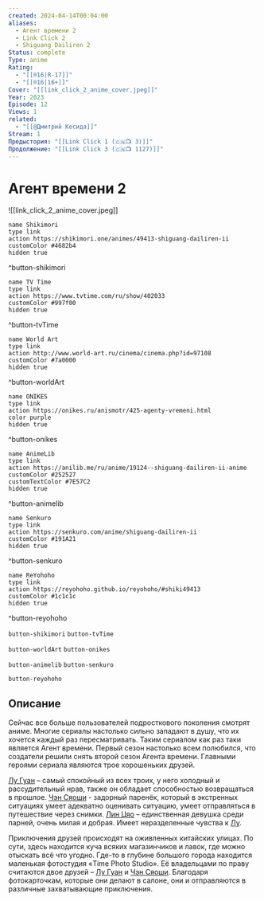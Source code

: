 ```yaml
---
created: 2024-04-14T00:04:00
aliases:
  - Агент времени 2
  - Link Click 2
  - Shiguang Dailiren 2
Status: complete
Type: anime
Rating:
  - "[[®️16|R-17]]"
  - "[[®️16|16+]]"
Cover: "[[link_click_2_anime_cover.jpeg]]"
Year: 2023
Episode: 12
Views: 1
related:
  - "[[@Дмитрий Кесида]]"
Stream: 1
Предыстория: "[[Link Click 1 (🇨🇳📺 3)]]"
Продолжение: "[[Link Click 3 (🇨🇳📺 1127)]]"
---
```


# Агент времени 2

![[link_click_2_anime_cover.jpeg]]

```button
name Shikimori
type link
action https://shikimori.one/animes/49413-shiguang-dailiren-ii
customColor #4682b4
hidden true
```
^button-shikimori

```button
name TV Time
type link
action https://www.tvtime.com/ru/show/402033
customColor #997f00
hidden true
```
^button-tvTime

```button
name World Art
type link
action http://www.world-art.ru/cinema/cinema.php?id=97108
customColor #7a0000
hidden true
```
^button-worldArt

```button
name ONIKES
type link
action https://onikes.ru/anismotr/425-agenty-vremeni.html
color purple
hidden true
```
^button-onikes

```button
name AnimeLib
type link
action https://anilib.me/ru/anime/19124--shiguang-dailiren-ii-anime
customColor #252527
customTextColor #7E57C2
hidden true
```
^button-animelib

```button
name Senkuro
type link
action https://senkuro.com/anime/shiguang-dailiren-ii
customColor #191A21
hidden true
```
^button-senkuro

```button
name ReYohoho
type link
action https://reyohoho.github.io/reyohoho/#shiki49413
customColor #1c1c1c
hidden true
```
^button-reyohoho

`button-shikimori` `button-tvTime`

`button-worldArt` `button-onikes`

`button-animelib` `button-senkuro`

`button-reyohoho`


## Описание

Сейчас все больше пользователей подросткового поколения смотрят аниме. Многие сериалы настолько сильно западают в душу, что их хочется каждый раз пересматривать. Таким сериалом как раз таки является Агент времени. Первый сезон настолько всем полюбился, что создатели решили снять второй сезон Агента времени. Главными героями сериала являются трое хорошеньких друзей.

[Лу Гуан](https://shikimori.one/characters/196253-guang-lu) – самый спокойный из всех троих, у него холодный и рассудительный нрав, также он обладает способностью возвращаться в прошлое.
[Чэн Сяоши](https://shikimori.one/characters/196252-xiaoshi-cheng) - задорный паренёк, который в экстренных ситуациях умеет адекватно оценивать ситуацию, умеет отправляться в путешествие через снимки.
[Лин Цяо](https://shikimori.one/characters/196254-ling-qiao) – единственная девушка среди парней, очень милая и добрая. Имеет неразделенные чувства к [Лу](https://shikimori.one/characters/196253-guang-lu).

Приключения друзей происходят на оживленных китайских улицах. По сути, здесь находится куча всяких магазинчиков и лавок, где можно отыскать всё что угодно. Где-то в глубине большого города находится маленькая фотостудия «Time Photo Studio‎». Её владельцами по праву считаются двое друзей – [Лу Гуан](https://shikimori.one/characters/196253-guang-lu) и [Чэн Сяоши](https://shikimori.one/characters/196252-xiaoshi-cheng). Благодаря фотокарточкам, которые они делают в салоне, они и отправляются в различные захватывающие приключения.
